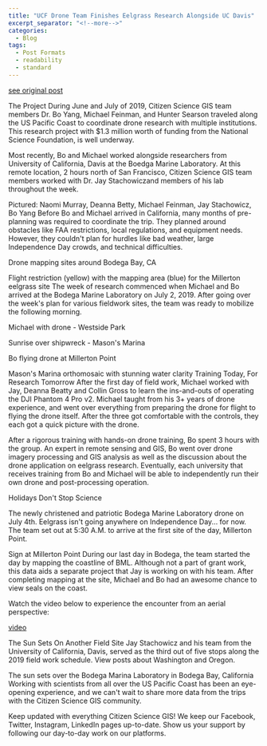 ```yaml
---
title: "UCF Drone Team Finishes Eelgrass Research Alongside UC Davis"
excerpt_separator: "<!--more-->"
categories:
  - Blog
tags:
  - Post Formats
  - readability
  - standard
---
```

[see original post](https://www.citizensciencegis.org/blog/ucf-drone-team-finishes-eelgrass-research-alongside-uc-davis)

The Project
During June and July of 2019, Citizen Science GIS team members Dr. Bo Yang, Michael Feinman, and Hunter Searson traveled along the US Pacific Coast to coordinate drone research with multiple institutions. This research project with $1.3 million worth of funding from the National Science Foundation, is well underway.

Most recently, Bo and Michael worked alongside researchers from University of California, Davis at the Boedga Marine Laboratory. At this remote location, 2 hours north of San Francisco, Citizen Science GIS team members worked with Dr. Jay Stachowiczand members of his lab throughout the week.


Pictured: Naomi Murray, Deanna Betty, Michael Feinman, Jay Stachowicz, Bo Yang
Before Bo and Michael arrived in California, many months of pre-planning was required to coordinate the trip. They planned around obstacles like FAA restrictions, local regulations, and equipment needs. However, they couldn't plan for hurdles like bad weather, large Independence Day crowds, and technical difficulties.

Drone mapping sites around Bodega Bay, CA

Flight restriction (yellow) with the mapping area (blue) for the Millerton eelgrass site
The week of research commenced when Michael and Bo arrived at the Bodega Marine Laboratory on July 2, 2019. After going over the week's plan for various fieldwork sites, the team was ready to mobilize the following morning.


Michael with drone - Westside Park

Sunrise over shipwreck - Mason's Marina

Bo flying drone at Millerton Point

Mason's Marina orthomosaic with stunning water clarity
Training Today, For Research Tomorrow
After the first day of field work, Michael worked with Jay, Deanna Beatty and Collin Gross to learn the ins-and-outs of operating the DJI Phantom 4 Pro v2. Michael taught from his 3+ years of drone experience, and went over everything from preparing the drone for flight to flying the drone itself. After the three got comfortable with the controls, they each got a quick picture with the drone.




After a rigorous training with hands-on drone training, Bo spent 3 hours with the group. An expert in remote sensing and GIS, Bo went over drone imagery processing and GIS analysis as well as the discussion about the drone application on eelgrass research. Eventually, each university that receives training from Bo and Michael will be able to independently run their own drone and post-processing operation.

Holidays Don't Stop Science

The newly christened and patriotic Bodega Marine Laboratory drone on July 4th.
Eelgrass isn't going anywhere on Independence Day... for now. The team set out at 5:30 A.M. to arrive at the first site of the day, Millerton Point.


Sign at Millerton Point
During our last day in Bodega, the team started the day by mapping the coastline of BML. Although not a part of grant work, this data aids a separate project that Jay is working on with his team. After completing mapping at the site, Michael and Bo had an awesome chance to view seals on the coast.

Watch the video below to experience the encounter from an aerial perspective:

[video](https://www.facebook.com/citizensciencegis/videos/1392056630950993/?ref=embed_video&t=0)

The Sun Sets On Another Field Site
Jay Stachowicz and his team from the University of California, Davis, served as the third out of five stops along the 2019 field work schedule. View posts about Washington and Oregon.


The sun sets over the Bodega Marina Laboratory in Bodega Bay, California
Working with scientists from all over the US Pacific Coast has been an eye-opening experience, and we can't wait to share more data from the trips with the Citizen Science GIS community.

Keep updated with everything Citizen Science GIS! We keep our Facebook, Twitter, Instagram, LinkedIn pages up-to-date. Show us your support by following our day-to-day work on our platforms.